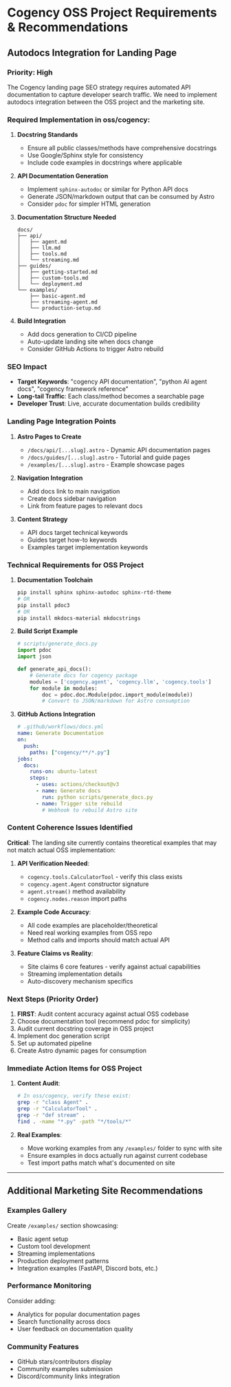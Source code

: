 # Cogency OSS Project Requirements & Recommendations

## Autodocs Integration for Landing Page

### Priority: High

The Cogency landing page SEO strategy requires automated API documentation to capture developer search traffic. We need to implement autodocs integration between the OSS project and the marketing site.

### Required Implementation in oss/cogency:

1. **Docstring Standards**
   - Ensure all public classes/methods have comprehensive docstrings
   - Use Google/Sphinx style for consistency
   - Include code examples in docstrings where applicable

2. **API Documentation Generation**
   - Implement `sphinx-autodoc` or similar for Python API docs
   - Generate JSON/markdown output that can be consumed by Astro
   - Consider `pdoc` for simpler HTML generation

3. **Documentation Structure Needed**

   ```
   docs/
   ├── api/
   │   ├── agent.md
   │   ├── llm.md
   │   ├── tools.md
   │   └── streaming.md
   ├── guides/
   │   ├── getting-started.md
   │   ├── custom-tools.md
   │   └── deployment.md
   └── examples/
       ├── basic-agent.md
       ├── streaming-agent.md
       └── production-setup.md
   ```

4. **Build Integration**
   - Add docs generation to CI/CD pipeline
   - Auto-update landing site when docs change
   - Consider GitHub Actions to trigger Astro rebuild

### SEO Impact

- **Target Keywords**: "cogency API documentation", "python AI agent docs", "cogency framework reference"
- **Long-tail Traffic**: Each class/method becomes a searchable page
- **Developer Trust**: Live, accurate documentation builds credibility

### Landing Page Integration Points

1. **Astro Pages to Create**
   - `/docs/api/[...slug].astro` - Dynamic API documentation pages
   - `/docs/guides/[...slug].astro` - Tutorial and guide pages
   - `/examples/[...slug].astro` - Example showcase pages

2. **Navigation Integration**
   - Add docs link to main navigation
   - Create docs sidebar navigation
   - Link from feature pages to relevant docs

3. **Content Strategy**
   - API docs target technical keywords
   - Guides target how-to keywords
   - Examples target implementation keywords

### Technical Requirements for OSS Project

1. **Documentation Toolchain**

   ```bash
   pip install sphinx sphinx-autodoc sphinx-rtd-theme
   # OR
   pip install pdoc3
   # OR
   pip install mkdocs-material mkdocstrings
   ```

2. **Build Script Example**

   ```python
   # scripts/generate_docs.py
   import pdoc
   import json

   def generate_api_docs():
       # Generate docs for cogency package
       modules = ['cogency.agent', 'cogency.llm', 'cogency.tools']
       for module in modules:
           doc = pdoc.doc.Module(pdoc.import_module(module))
           # Convert to JSON/markdown for Astro consumption
   ```

3. **GitHub Actions Integration**
   ```yaml
   # .github/workflows/docs.yml
   name: Generate Documentation
   on:
     push:
       paths: ["cogency/**/*.py"]
   jobs:
     docs:
       runs-on: ubuntu-latest
       steps:
         - uses: actions/checkout@v3
         - name: Generate docs
           run: python scripts/generate_docs.py
         - name: Trigger site rebuild
           # Webhook to rebuild Astro site
   ```

### Content Coherence Issues Identified

**Critical**: The landing site currently contains theoretical examples that may not match actual OSS implementation:

1. **API Verification Needed**:
   - `cogency.tools.CalculatorTool` - verify this class exists
   - `cogency.agent.Agent` constructor signature
   - `agent.stream()` method availability
   - `cogency.nodes.reason` import paths

2. **Example Code Accuracy**:
   - All code examples are placeholder/theoretical
   - Need real working examples from OSS repo
   - Method calls and imports should match actual API

3. **Feature Claims vs Reality**:
   - Site claims 6 core features - verify against actual capabilities
   - Streaming implementation details
   - Auto-discovery mechanism specifics

### Next Steps (Priority Order)

1. **FIRST**: Audit content accuracy against actual OSS codebase
2. Choose documentation tool (recommend pdoc for simplicity)
3. Audit current docstring coverage in OSS project
4. Implement doc generation script
5. Set up automated pipeline
6. Create Astro dynamic pages for consumption

### Immediate Action Items for OSS Project

1. **Content Audit**:
   ```bash
   # In oss/cogency, verify these exist:
   grep -r "class Agent" .
   grep -r "CalculatorTool" .
   grep -r "def stream" .
   find . -name "*.py" -path "*/tools/*"
   ```

2. **Real Examples**:
   - Move working examples from any `/examples/` folder to sync with site
   - Ensure examples in docs actually run against current codebase
   - Test import paths match what's documented on site

---

## Additional Marketing Site Recommendations

### Examples Gallery

Create `/examples/` section showcasing:

- Basic agent setup
- Custom tool development
- Streaming implementations
- Production deployment patterns
- Integration examples (FastAPI, Discord bots, etc.)

### Performance Monitoring

Consider adding:

- Analytics for popular documentation pages
- Search functionality across docs
- User feedback on documentation quality

### Community Features

- GitHub stars/contributors display
- Community examples submission
- Discord/community links integration
